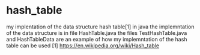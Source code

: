 # hash_table
my implentation of the data structure hash table[1] in java
the implemntation of the data structure is in file HashTable.java
the files TestHashTable.java and HashTableData are an example of how my implemntation of the hash table can be used
[1] https://en.wikipedia.org/wiki/Hash_table

